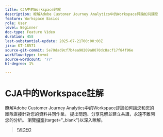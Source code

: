 ```yaml
---
title: CJA中的Workspace註解
description: 瞭解Adobe Customer Journey Analytics中的Workspace評論如何讓您和您的團隊直接針對您的資料共同作業。 提出問題、分享見解並建立共識，永遠不離開您的分析。
feature: Workspace Basics
role: User
level: Beginner
doc-type: Feature Video
duration: 458
last-substantial-update: 2025-07-21T00:00:00Z
jira: KT-18571
source-git-commit: 5e70dad9cf7b4ea90209a8070dc8acf17f84f96e
workflow-type: tm+mt
source-wordcount: '77'
ht-degree: 1%

---
```



# CJA中的Workspace註解

瞭解Adobe Customer Journey Analytics中的Workspace評論如何讓您和您的團隊直接針對您的資料共同作業。 提出問題、分享見解並建立共識，永遠不離開您的分析。 瀏覽[檔案](https://experienceleague.adobe.com/zh-hant/docs/analytics-platform/using/cja-workspace/build-workspace-project/comment-projects){target="_blank"}以深入瞭解。

>[!VIDEO](https://video.tv.adobe.com/v/3469446/?learn=on&enablevpops)
